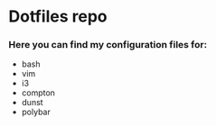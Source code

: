 # Dotfiles repo

### Here you can find my configuration files for:
- bash
- vim
- i3 
- compton
- dunst
- polybar

